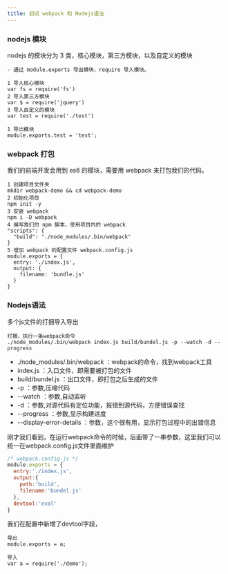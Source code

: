 ```yaml
---
title: 初试 webpack 和 Nodejs语法
---
```


### nodejs 模块

nodejs 的模块分为 3 类，核心模块，第三方模块，以及自定义的模块

```
- 通过 module.exports 导出模块，require 导入模块。

1 导入核心模块
var fs = require('fs')
2 导入第三方模块
var $ = require('jquery')
3 导入自定义的模块
var test = require('./test')

1 导出模块
module.exports.test = 'test';
```

### webpack 打包

我们的前端开发会用到 es6 的模块，需要用 webpack 来打包我们的代码。

```
1 创建项目文件夹
mkdir webpack-demo && cd webpack-demo
2 初始化项目
npm init -y
3 安装 webpack
npm i -D webpack
4 编写我们的 npm 脚本，使用项目内的 webpack
"scripts": {
  "build": "./node_modules/.bin/webpack"
}
5 增加 webpack 的配置文件 webpack.config.js
module.exports = {
  entry: './index.js',
  output: {
    filename: 'bundle.js'
  }
}
```

### Nodejs语法

多个js文件的打捆导入导出

```
打捆，执行一条webpack命令
./node_modules/.bin/webpack index.js build/bundel.js -p --watch -d --progress
```

- ./node_modules/.bin/webpack  ：webpack的命令，找到webpack工具
- index.js  ：入口文件，即需要被打包的文件
- build/bundel.js  ：出口文件，即打包之后生成的文件
- -p  ：参数,压缩代码
- --watch  ：参数,自动监听
- -d  ：参数,对源代码有定位功能，报错到源代码，方便错误查找
- --progress  ：参数,显示构建进度
- --display-error-details ：参数，这个很有用，显示打包过程中的出错信息

刚才我们看到，在运行webpack命令的时候，后面带了一串参数，这里我们可以统一在webpack.config.js文件里面维护

```js
/* webpack.config.js */
module.exports = {
  entry:'./index.js',
  output:{
    path:'build',
    filename:'bundel.js'
  },
  devtool:'eval'
}
```

我们在配置中新增了devtool字段，

```
导出
module.exports = a;

导入
var a = require('./demo');
```
